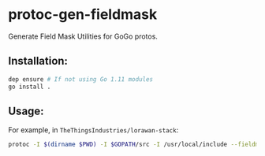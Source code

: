 # protoc-gen-fieldmask

Generate Field Mask Utilities for GoGo protos.

## Installation:

```sh
dep ensure # If not using Go 1.11 modules
go install .
```

## Usage:

For example, in `TheThingsIndustries/lorawan-stack`:

```sh
protoc -I $(dirname $PWD) -I $GOPATH/src -I /usr/local/include --fieldmask_out=$GOPATH/src $PWD/api/*.proto
```
